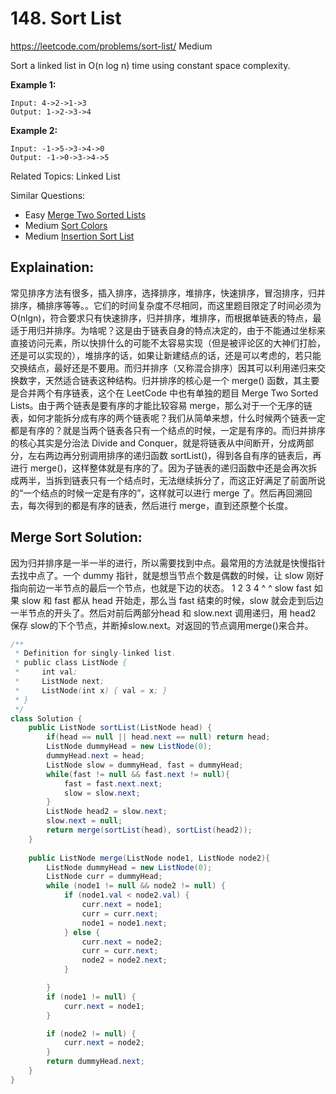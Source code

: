 # 148. Sort List
<https://leetcode.com/problems/sort-list/>
Medium

Sort a linked list in O(n log n) time using constant space complexity.

**Example 1:**

    Input: 4->2->1->3
    Output: 1->2->3->4

**Example 2:**

    Input: -1->5->3->4->0
    Output: -1->0->3->4->5

Related Topics: Linked List

Similar Questions: 
* Easy [Merge Two Sorted Lists](https://leetcode.com/problems/merge-two-sorted-lists/)
* Medium [Sort Colors](https://leetcode.com/problems/sort-colors/)
* Medium [Insertion Sort List](https://leetcode.com/problems/insertion-sort-list/)

## Explaination: 
常见排序方法有很多，插入排序，选择排序，堆排序，快速排序，冒泡排序，归并排序，桶排序等等。。它们的时间复杂度不尽相同，而这里题目限定了时间必须为O(nlgn)，符合要求只有快速排序，归并排序，堆排序，而根据单链表的特点，最适于用归并排序。为啥呢？这是由于链表自身的特点决定的，由于不能通过坐标来直接访问元素，所以快排什么的可能不太容易实现（但是被评论区的大神们打脸，还是可以实现的），堆排序的话，如果让新建结点的话，还是可以考虑的，若只能交换结点，最好还是不要用。而归并排序（又称混合排序）因其可以利用递归来交换数字，天然适合链表这种结构。归并排序的核心是一个 merge() 函数，其主要是合并两个有序链表，这个在 LeetCode 中也有单独的题目 Merge Two Sorted Lists。由于两个链表是要有序的才能比较容易 merge，那么对于一个无序的链表，如何才能拆分成有序的两个链表呢？我们从简单来想，什么时候两个链表一定都是有序的？就是当两个链表各只有一个结点的时候，一定是有序的。而归并排序的核心其实是分治法 Divide and Conquer，就是将链表从中间断开，分成两部分，左右两边再分别调用排序的递归函数 sortList()，得到各自有序的链表后，再进行 merge()，这样整体就是有序的了。因为子链表的递归函数中还是会再次拆成两半，当拆到链表只有一个结点时，无法继续拆分了，而这正好满足了前面所说的“一个结点的时候一定是有序的”，这样就可以进行 merge 了。然后再回溯回去，每次得到的都是有序的链表，然后进行 merge，直到还原整个长度。

## Merge Sort Solution: 
因为归并排序是一半一半的进行，所以需要找到中点。最常用的方法就是快慢指针去找中点了。一个 dummy 指针，就是想当节点个数是偶数的时候，让 slow 刚好指向前边一半节点的最后一个节点，也就是下边的状态。
    1    2    3    4
         ^         ^
        slow      fast
如果 slow 和 fast 都从 head 开始走，那么当 fast 结束的时候，slow 就会走到后边一半节点的开头了。然后对前后两部分head 和 slow.next 调用递归，用 head2 保存 slow的下个节点，并断掉slow.next。对返回的节点调用merge()来合并。

```java
/**
 * Definition for singly-linked list.
 * public class ListNode {
 *     int val;
 *     ListNode next;
 *     ListNode(int x) { val = x; }
 * }
 */
class Solution {
    public ListNode sortList(ListNode head) {
        if(head == null || head.next == null) return head;
        ListNode dummyHead = new ListNode(0);
        dummyHead.next = head;
        ListNode slow = dummyHead, fast = dummyHead;
        while(fast != null && fast.next != null){
            fast = fast.next.next;
            slow = slow.next;
        }
        ListNode head2 = slow.next;
        slow.next = null;
        return merge(sortList(head), sortList(head2));
    }
    
    public ListNode merge(ListNode node1, ListNode node2){
        ListNode dummyHead = new ListNode(0);
        ListNode curr = dummyHead;
        while (node1 != null && node2 != null) {
            if (node1.val < node2.val) {
                curr.next = node1;
                curr = curr.next;
                node1 = node1.next;
            } else {
                curr.next = node2;
                curr = curr.next;
                node2 = node2.next;
            }

        }
        if (node1 != null) {
            curr.next = node1;
        }

        if (node2 != null) {
            curr.next = node2;
        }
        return dummyHead.next;
    }
}
```